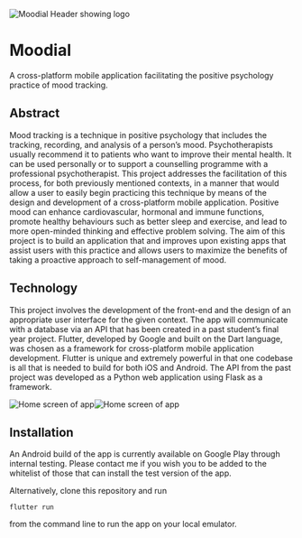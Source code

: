 ![Moodial Header showing logo](https://i.imgur.com/ALB46Ei.png)

# Moodial

A cross-platform mobile application facilitating the positive psychology practice of mood tracking.

## Abstract

Mood tracking is a technique in positive psychology that includes the tracking, recording, and analysis of a person’s mood. Psychotherapists usually recommend it to patients who want to improve their mental health. It can be used personally or to support a counselling programme with a professional psychotherapist. This project addresses the facilitation of this process, for both previously mentioned contexts, in a manner that would allow a user to easily begin practicing this technique by means of the design and development of a cross-platform mobile application. Positive mood can enhance cardiovascular, hormonal and immune functions, promote healthy behaviours such as better sleep and exercise, and lead to more open-minded thinking and effective problem solving. The aim of this project is to build an application that and improves upon existing apps that assist users with this practice and allows users to maximize the benefits of taking a proactive approach to self-management of mood.

## Technology

This project involves the development of the front-end and the design of an appropriate user interface for the given context. The app will communicate with a database via an API that has been created in a past student’s final year project. Flutter, developed by Google and built on the Dart language, was chosen as a framework for cross-platform mobile application development. Flutter is unique and extremely powerful in that one codebase is all that is needed to build for both iOS and Android. The API from the past project was developed as a Python web application using Flask as a framework.

![Home screen of app](https://i.imgur.com/HjwjcsM.png)![Home screen of app](https://i.imgur.com/HjwjcsM.png)

## Installation

An Android build of the app is currently available on Google Play through internal testing. Please contact me if you wish you to be added to the whitelist of those that can install the test version of the app.

Alternatively, clone this repository and run 

```
flutter run
```

from the command line to run the app on your local emulator.
